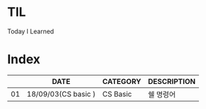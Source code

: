 # TIL
Today I Learned

# Index

|  | DATE | CATEGORY | DESCRIPTION |
| --- | --- | ------- | --- |
| 01 | 18/09/03(CS basic ) | CS Basic | 쉘 명령어 |